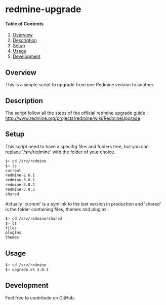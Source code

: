 # redmine-upgrade

#### Table of Contents

1. [Overview](#overview)
2. [Description](#description)
3. [Setup](#setup)
4. [Usage](#usage)
5. [Development](#development)

## Overview

This is a simple script to upgrade from one Redmine version to another.

## Description

The  script  follow all  the  steps  of the  official  redmine  upgrade guide  :
http://www.redmine.org/projects/redmine/wiki/RedmineUpgrade

## Setup

This script need to have a specifig  files and folders tree, but you can replace
'/srv/redmine' with the folder of your choice.

 ```sh
 $> cd /srv/redmine
 $> ls
 current
 redmine-2.6.1
 redmine-3.0.1
 redmine-3.0.2
 redmine-3.0.3
 shared
 ```

Actually 'current' is  a symlink to the last version  in production and 'shared'
is the folder containing files, themes and plugins.

 ```sh
 $> cd /srv/redmine/shared
 $> ls
 files
 plugins
 themes
 ```

## Usage

 ```sh
 $> cd /srv/redmine
 $> upgrade.sh 3.0.3
 ```

## Development

Feel free to contribute on GitHub.
